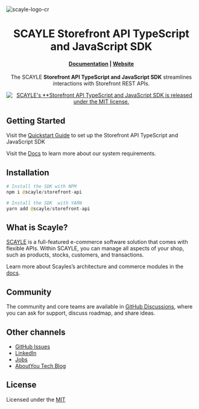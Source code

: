 ![scayle-logo-cr](https://cdn-prod.scayle.com/public/media/general/SCAYLE-Commerce-Engine-header.png)

<h1 align="center">
  SCAYLE Storefront API TypeScript and JavaScript SDK
</h1>

<h4 align="center">
  <a href="https://new.scayle.dev">Documentation</a> |
  <a href="https://www.scayle.com/">Website</a>
</h4>

<p align="center">
  The SCAYLE <strong>Storefront API TypeScript and JavaScript SDK</strong> streamlines interactions with Storefront REST APIs.
</p>
<p align="center">
  <a href="#"><img src="https://img.shields.io/badge/license-MIT-blue.svg" alt="SCAYLE's **Storefront API TypeScript and JavaScript SDK is released under the MIT license." /></a>
</p>

## Getting Started

Visit the [Quickstart Guide]([https://scayle.dev/en/dev/storefront-api/sdk-setup](https://new.scayle.dev/en/getting-started/getting-started/storefront-setup#setup-the-storefront-api-sdk-query-products)) to set up the Storefront API TypeScript and JavaScript SDK

Visit the [Docs](https://new.scayle.dev) to learn more about our system requirements.

## Installation

```php
# Install the SDK with NPM
npm i @scayle/storefront-api

# Install the SDK  with YARN
yarn add @scayle/storefront-api
```

## What is Scayle?

[SCAYLE](https://scayle.com) is a full-featured e-commerce software solution that comes with flexible APIs. Within SCAYLE, you can manage all aspects of your shop, such as products, stocks, customers, and transactions.

Learn more about Scayles’s architecture and commerce modules in the [docs](https://new.scayle.dev/en/user-guide).

## Community

The community and core teams are available in [GitHub Discussions](https://github.com/scayle/storefront-api-ts-sdk/discussions), where you can ask for support, discuss roadmap, and share ideas.

## Other channels

- [GitHub Issues](https://github.com/scayle/storefront-api-ts-sdk/issues)
- [LinkedIn](https://www.linkedin.com/company/scaylecommerce/)
- [Jobs](https://careers.smartrecruiters.com/ABOUTYOUGmbH/scayle)
- [AboutYou Tech Blog](https://aboutyou.tech/)

## License

Licensed under the [MIT](https://opensource.org/license/mit/)
